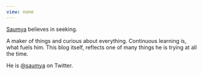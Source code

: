 ```yaml
---
view: none
---
```


[Saumya][1] believes in seeking.

A maker of things and curious about everything. Continuous learning is, what fuels him. This blog itself, reflects one of many things he is trying at all the time.

He is [@saumya][2] on Twitter. 


[1]: https://saumya.github.io/
[2]: https://twitter.com/saumya
